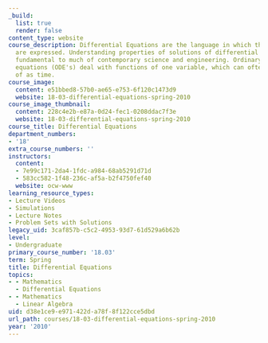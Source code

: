 ```yaml
---
_build:
  list: true
  render: false
content_type: website
course_description: Differential Equations are the language in which the laws of nature
  are expressed. Understanding properties of solutions of differential equations is
  fundamental to much of contemporary science and engineering. Ordinary differential
  equations (ODE's) deal with functions of one variable, which can often be thought
  of as time.
course_image:
  content: e51bbed8-57b0-ae65-e753-6f120c1473d9
  website: 18-03-differential-equations-spring-2010
course_image_thumbnail:
  content: 228c4e2b-e87a-0d24-fec1-0208ddac7f3e
  website: 18-03-differential-equations-spring-2010
course_title: Differential Equations
department_numbers:
- '18'
extra_course_numbers: ''
instructors:
  content:
  - 7e99c171-2da4-1fdc-a984-68ab5291d71d
  - 583cc582-1f48-236c-af5a-b2f4750fef40
  website: ocw-www
learning_resource_types:
- Lecture Videos
- Simulations
- Lecture Notes
- Problem Sets with Solutions
legacy_uid: 3caf857b-c5c2-4953-93d7-61d529a6b62b
level:
- Undergraduate
primary_course_number: '18.03'
term: Spring
title: Differential Equations
topics:
- - Mathematics
  - Differential Equations
- - Mathematics
  - Linear Algebra
uid: d38e1ce9-e971-422d-a78f-8f122cce5dbd
url_path: courses/18-03-differential-equations-spring-2010
year: '2010'
---
```

